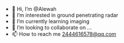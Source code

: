 - 👋 Hi, I’m @Alewah
- 👀 I’m interested in ground penetrating radar                                   
- 🌱 I’m currently learning imaging
- 💞️ I’m looking to collaborate on ...
- 📫 How to reach me 2444616578@qq.com

<!---
2444616578/2444616578 is a ✨ special ✨ repository because its `README.md` (this file) appears on your GitHub profile.
You can click the Preview link to take a look at your changes
